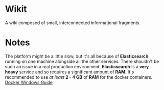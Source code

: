 # Wikit

A wiki composed of small, interconnected informational fragments.

# Notes

The platform might be a little slow, but it's all because of **Elasticsearch** running on one machine alongside all the other services. There shouldn't be such an issue in a real production environment.
**Elasticsearch** is a **very heavy** service and so requires a significant amount of **RAM**.
It's recommended to use _at least_ **2 - 4 GB** of **RAM** for the docker containers.  
[Docker Windows Guide](https://docs.docker.com/desktop/windows/)
